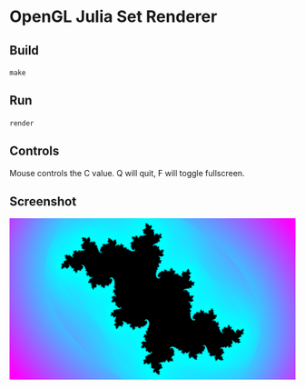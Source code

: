 # OpenGL Julia Set Renderer

## Build

`make`

## Run

`render`

## Controls

Mouse controls the C value. Q will quit, F will toggle fullscreen.

## Screenshot

![screenshot](screenshot.png)
